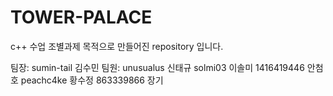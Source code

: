 # TOWER-PALACE
c++  수업 조별과제 목적으로 만들어진 repository 입니다.

팀장: 
sumin-tail 김수민
팀원: 
unusualus 신태규
solmi03 이솔미
1416419446 안첨호
peachc4ke 황수정
863339866 장기
